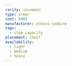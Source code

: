 ```yaml
---
rarity: uncommon
type: armor
cost: 6000
manufacturer: elkoss-combine
tags:
  - item_capacity
placement: chest
availability:
  - light
  - medium
  - heavy
---
```

